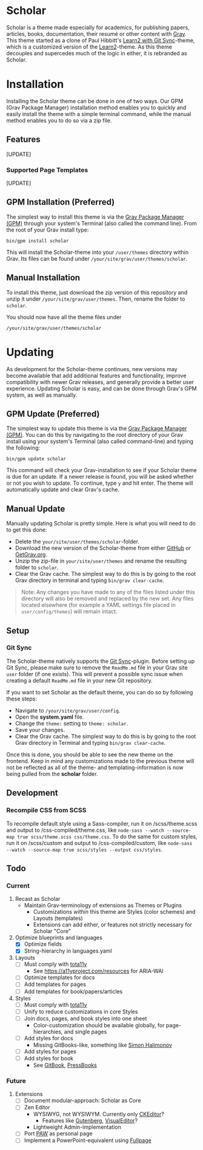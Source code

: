 # Scholar

Scholar is a theme made especially for academics, for publishing papers, articles, books, documentation, their resumé or other content with [Grav](https://getgrav.org/). This theme started as a clone of Paul Hibbitt's [Learn2 with Git Sync](https://github.com/hibbitts-design/grav-theme-learn2-git-sync)-theme, which is a customized version of the [Learn2](https://github.com/getgrav/grav-theme-learn2)-theme. As this theme decouples and supercedes much of the logic in either, it is rebranded as Scholar.

# Installation

Installing the Scholar theme can be done in one of two ways. Our GPM (Grav Package Manager) installation method enables you to quickly and easily install the theme with a simple terminal command, while the manual method enables you to do so via a zip file.

## Features

[UPDATE]

### Supported Page Templates

[UPDATE]

## GPM Installation (Preferred)

The simplest way to install this theme is via the [Grav Package Manager (GPM)](http://learn.getgrav.org/advanced/grav-gpm) through your system's Terminal (also called the command line).  From the root of your Grav install type:

    bin/gpm install scholar

This will install the Scholar-theme into your `/user/themes` directory within Grav. Its files can be found under `/your/site/grav/user/themes/scholar`.

## Manual Installation

To install this theme, just download the zip version of this repository and unzip it under `/your/site/grav/user/themes`. Then, rename the folder to `scholar`.

You should now have all the theme files under

    /your/site/grav/user/themes/scholar


# Updating

As development for the Scholar-theme continues, new versions may become available that add additional features and functionality, improve compatibility with newer Grav releases, and generally provide a better user experience. Updating Scholar is easy, and can be done through Grav's GPM system, as well as manually.

## GPM Update (Preferred)

The simplest way to update this theme is via the [Grav Package Manager (GPM)](http://learn.getgrav.org/advanced/grav-gpm). You can do this by navigating to the root directory of your Grav install using your system's Terminal (also called command-line) and typing the following:

    bin/gpm update scholar

This command will check your Grav-installation to see if your Scholar theme is due for an update. If a newer release is found, you will be asked whether or not you wish to update. To continue, type `y` and hit enter. The theme will automatically update and clear Grav's cache.

## Manual Update

Manually updating Scholar is pretty simple. Here is what you will need to do to get this done:

* Delete the `your/site/user/themes/scholar`-folder.
* Download the new version of the Scholar-theme from either [GitHub](https://github.com/OleVik/grav-theme-scholar) or [GetGrav.org](http://getgrav.org/downloads/themes#extras).
* Unzip the zip-file in `your/site/user/themes` and rename the resulting folder to `scholar`.
* Clear the Grav cache. The simplest way to do this is by going to the root Grav directory in terminal and typing `bin/grav clear-cache`.

> Note: Any changes you have made to any of the files listed under this directory will also be removed and replaced by the new set. Any files located elsewhere (for example a YAML settings file placed in `user/config/themes`) will remain intact.

## Setup

### Git Sync

The Scholar-theme natively supports the [Git Sync](https://github.com/trilbymedia/grav-plugin-git-sync)-plugin. Before setting up Git Sync, please make sure to remove the `ReadMe.md` file in your Grav site `user` folder (if one exists). This will prevent a possible sync issue when creating a default `ReadMe.md` file in your new Git repository.

If you want to set Scholar as the default theme, you can do so by following these steps:

* Navigate to `/your/site/grav/user/config`.
* Open the **system.yaml** file.
* Change the `theme:` setting to `theme: scholar`.
* Save your changes.
* Clear the Grav cache. The simplest way to do this is by going to the root Grav directory in Terminal and typing `bin/grav clear-cache`.

Once this is done, you should be able to see the new theme on the frontend. Keep in mind any customizations made to the previous theme will not be reflected as all of the theme- and templating-information is now being pulled from the **scholar** folder.

## Development

### Recompile CSS from SCSS

To recompile default style using a Sass-compiler, run it on /scss/theme.scss and output to /css-compiled/theme.css, like `node-sass --watch --source-map true scss/theme.scss css/theme.css`. To do the same for custom styles, run it on /scss/custom and output to /css-compiled/custom, like `node-sass --watch --source-map true scss/styles --output css/styles`.

## Todo

### Current

1. Recast as Scholar
    - Maintain Grav-terminology of extensions as Themes or Plugins
        - Customizations _within_ this theme are Styles (color schemes) and Layouts (templates)
        - Extensions can add either, or features not strictly necessary for Scholar "Core"
1. Optimize blueprints and languages
    - [X] Optimize fields
    - [X] String-hierarchy in languages.yaml
1. Layouts
    - [ ] Must comply with [tota11y](https://github.com/Khan/tota11y)
        - See https://a11yproject.com/resources for ARIA-WAI
    - [ ] Optimize templates for docs
    - [ ] Add templates for pages
    - [ ] Add templates for book/papers/articles
1. Styles
    - [ ] Must comply with [tota11y](https://github.com/Khan/tota11y)
    - [ ] Unify to reduce customizations in core Styles
    - [ ] Join docs, pages, and book styles into one sheet
        - Color-customization should be available globally, for page-hierarchies, and single pages
    - [ ] Add styles for docs
        - Missing GitBooks-like, something like [Simon Halimonov](http://learn.simonhalimonov.de/)
    - [ ] Add styles for pages
    - [ ] Add styles for book
        - See [GitBook](https://docs.gitbook.com/), [PressBooks](https://pressbooks.com/themes/)

### Future

1. Extensions
    - [ ] Document modular-approach: Scholar as Core
    - [ ] Zen Editor
        - WYSIWYG, not WYSIWYM. Currently only [CKEditor](https://ckeditor.com/docs/ckeditor5/latest/features/markdown.html)?
            - Features like [Gutenberg](https://wordpress.org/gutenberg/), [VisualEditor](https://www.mediawiki.org/wiki/Extension:VisualEditor)?
        - Lightweight Admin-implementation
    - [ ] Port [PAW](https://github.com/OleVik/personal-academic-website) as personal page
    - [ ] Implement a PowerPoint-equivalent using [Fullpage](https://github.com/OleVik/grav-plugin-fullpage)
